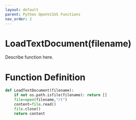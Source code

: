 ```yaml
---
layout: default
parent: Python OpenViSUS Functions
nav_order: 2
---
```


# LoadTextDocument(filename)

Describe function here.

# Function Definition

```python
def LoadTextDocument(filename):
	if not os.path.isfile(filename): return []
	file=open(filename,"rt")
	content=file.read()
	file.close()	
	return content

```